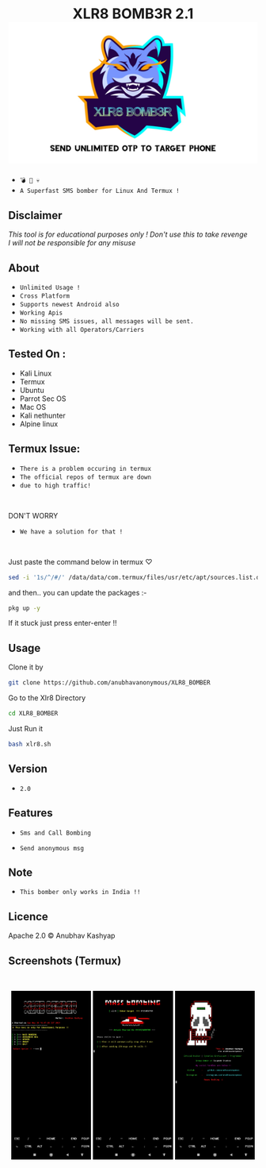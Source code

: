 <h1 align="center">XLR8 BOMB3R 2.1
<img src="logo.jpg"><br>
</h1>

* `💣 📱 💀`<br />
* `A Superfast SMS bomber for Linux And Termux !`

## Disclaimer
*This tool is for educational purposes only !*
_Don't use this to take revenge_<br />
*I will not be responsible for any misuse*

## About
* `Unlimited Usage !`
* `Cross Platform`
* `Supports newest Android also`
* `Working Apis`
* `No missing SMS issues, all messages will be sent.`
* `Working with all Operators/Carriers`

## Tested On :
<ul>
  <li>Kali Linux</li>
  <li>Termux</li>
  <li>Ubuntu</li>
  <li>Parrot Sec OS</li>
  <li>Mac OS</li>
  <li>Kali nethunter</li>
  <li>Alpine linux</li>
  
</ul>

## Termux Issue:
* `There is a problem occuring in termux`
* `The official repos of termux are down`
* `due to high traffic!`
<br>

DON'T WORRY
* `We have a solution for that !`
<br>

Just paste the command below in termux ♡

```bash
sed -i '1s/^/#/' /data/data/com.termux/files/usr/etc/apt/sources.list.d/game.list && sed -i '1s/^/#/' /data/data/com.termux/files/usr/etc/apt/sources.list.d/science.list
```

and then.. you can update the packages :-
```bash
pkg up -y
```
If it stuck just press enter-enter !!

## Usage
Clone it by
```bash
git clone https://github.com/anubhavanonymous/XLR8_BOMBER
```
Go to the Xlr8 Directory
```bash
cd XLR8_BOMBER
```
Just Run it
```bash
bash xlr8.sh
```
## Version
* `2.0`

## Features
* `Sms and Call Bombing`

* `Send anonymous msg`

## Note
* `This bomber only works in India !!`

## Licence
Apache 2.0 © Anubhav Kashyap


## Screenshots (Termux)

<br>
<p align="center">
<img width="32%" src="IMG_20210530_164838.jpg"/>
<img width="32%" src="IMG_20210530_164910.jpg"/>
<img width="32%" src="IMG_20210530_165506.jpg"/>
</p>

